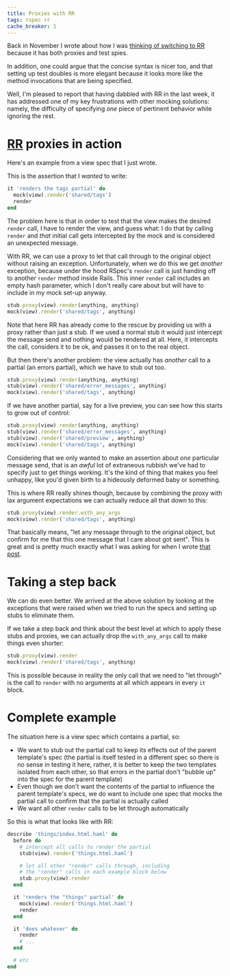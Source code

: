 ```yaml
---
title: Proxies with RR
tags: rspec rr
cache_breaker: 1
---
```


Back in November I wrote about how I was [thinking of switching to RR](/blog/thinking-about-switching-to-rr) because it has both proxies and test spies.

In addition, one could argue that the concise syntax is nicer too, and that setting up test doubles is more elegant because it looks more like the method invocations that are being specified.

Well, I'm pleased to report that having dabbled with RR in the last week, it has addressed one of my key frustrations with other mocking solutions: namely, the difficulty of specifying *one* piece of pertinent behavior while ignoring the rest.

# [RR](/wiki/RR) proxies in action

Here's an example from a view spec that I just wrote.

This is the assertion that I *wanted* to write:

```ruby
it 'renders the tags partial' do
  mock(view).render('shared/tags')
  render
end
```

The problem here is that in order to test that the view makes the desired `render` call, I have to render the view, and guess what: I do that by calling `render` and *that* initial call gets intercepted by the mock and is considered an unexpected message.

With RR, we can use a proxy to let that call through to the original object without raising an exception. Unfortunately, when we do this we get *another* exception, because under the hood RSpec's `render` call is just handing off to another `render` method inside Rails. This inner `render` call includes an empty hash parameter, which I don't really care about but will have to include in my mock set-up anyway.

```ruby
stub.proxy(view).render(anything, anything)
mock(view).render('shared/tags', anything)
```

Note that here RR has already come to the rescue by providing us with a proxy rather than just a stub. If we used a normal stub it would just intercept the message send and nothing would be rendered at all. Here, it intercepts the call, considers it to be ok, and passes it on to the real object.

But then there's another problem: the view actually has *another* call to a partial (an errors partial), which we have to stub out too.

```ruby
stub.proxy(view).render(anything, anything)
stub(view).render('shared/error_messages', anything)
mock(view).render('shared/tags', anything)
```

If we have another partial, say for a live preview, you can see how this starts to grow out of control:

```ruby
stub.proxy(view).render(anything, anything)
stub(view).render('shared/error_messages', anything)
stub(view).render('shared/preview', anything)
mock(view).render('shared/tags', anything)
```

Considering that we only wanted to make an assertion about *one* particular message send, that is an *awful* lot of extraneous rubbish we've had to specify just to get things working. It's the kind of thing that makes you feel unhappy, like you'd given birth to a hideously deformed baby or something.

This is where RR really shines though, because by combining the proxy with lax argument expectations we can actually reduce all that down to this:

```ruby
stub.proxy(view).render.with_any_args
mock(view).render('shared/tags', anything)
```

That basically means, "let any message through to the original object, but confirm for me that this one message that I care about got sent". This is great and is pretty much exactly what I was asking for when I wrote [that post](/blog/thinking-about-switching-to-rr).

# Taking a step back

We can do even better. We arrived at the above solution by looking at the exceptions that were raised when we tried to run the specs and setting up stubs to eliminate them.

If we take a step back and think about the best level at which to apply these stubs and proxies, we can actually drop the `with_any_args` call to make things even shorter:

```ruby
stub.proxy(view).render
mock(view).render('shared/tags', anything)
```

This is possible because in reality the only call that we need to "let through" is the call to `render` with no arguments at all which appears in every `it` block.

# Complete example

The situation here is a view spec which contains a partial, so:

-   We want to stub out the partial call to keep its effects out of the parent template's spec (the partial is itself tested in a different spec so there is no sense in testing it here, rather, it is better to keep the two templates isolated from each other, so that errors in the partial don't "bubble up" into the spec for the parent template)
-   Even though we don't want the contents of the partial to influence the parent template's specs, we do want to include one spec that mocks the partial call to confirm that the partial is actually called
-   We want all other `render` calls to be let through automatically

So this is what that looks like with RR:

```ruby
describe 'things/index.html.haml' do
  before do
    # intercept all calls to render the partial
    stub(view).render('things.html.haml')

    # let all other "render" calls through, including
    # the "render" calls in each example block below
    stub.proxy(view).render
  end

  it 'renders the "things" partial' do
    mock(view).render('things.html.haml')
    render
  end

  it 'does whatever' do
    render
    # ...
  end

  # etc
end
```
